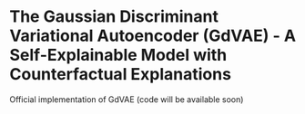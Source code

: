 # The Gaussian Discriminant Variational Autoencoder (GdVAE) - A Self-Explainable Model with Counterfactual Explanations
Official implementation of GdVAE (code will be available soon)
